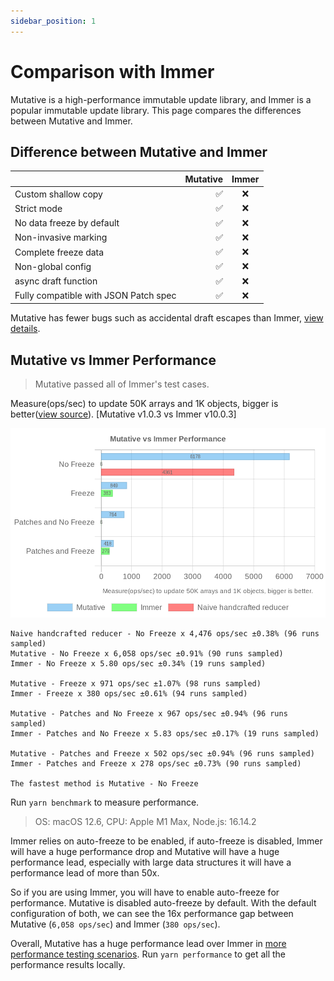```yaml
---
sidebar_position: 1
---
```


# Comparison with Immer

Mutative is a high-performance immutable update library, and Immer is a popular immutable update library. This page compares the differences between Mutative and Immer.

## Difference between Mutative and Immer

|                                       | Mutative | Immer |
| :------------------------------------ | -------: | :---: |
| Custom shallow copy                   |       ✅ |  ❌   |
| Strict mode                           |       ✅ |  ❌   |
| No data freeze by default             |       ✅ |  ❌   |
| Non-invasive marking                  |       ✅ |  ❌   |
| Complete freeze data                  |       ✅ |  ❌   |
| Non-global config                     |       ✅ |  ❌   |
| async draft function                  |       ✅ |  ❌   |
| Fully compatible with JSON Patch spec |       ✅ |  ❌   |

Mutative has fewer bugs such as accidental draft escapes than Immer, [view details](https://github.com/unadlib/mutative/blob/main/test/immer-non-support.test.ts).

## Mutative vs Immer Performance

> Mutative passed all of Immer's test cases.

Measure(ops/sec) to update 50K arrays and 1K objects, bigger is better([view source](https://github.com/unadlib/mutative/blob/main/test/performance/benchmark.ts)). [Mutative v1.0.3 vs Immer v10.0.3]

![Benchmark](img/benchmark.jpg)

```
Naive handcrafted reducer - No Freeze x 4,476 ops/sec ±0.38% (96 runs sampled)
Mutative - No Freeze x 6,058 ops/sec ±0.91% (90 runs sampled)
Immer - No Freeze x 5.80 ops/sec ±0.34% (19 runs sampled)

Mutative - Freeze x 971 ops/sec ±1.07% (98 runs sampled)
Immer - Freeze x 380 ops/sec ±0.61% (94 runs sampled)

Mutative - Patches and No Freeze x 967 ops/sec ±0.94% (96 runs sampled)
Immer - Patches and No Freeze x 5.83 ops/sec ±0.17% (19 runs sampled)

Mutative - Patches and Freeze x 502 ops/sec ±0.94% (96 runs sampled)
Immer - Patches and Freeze x 278 ops/sec ±0.73% (90 runs sampled)

The fastest method is Mutative - No Freeze
```

Run `yarn benchmark` to measure performance.

> OS: macOS 12.6, CPU: Apple M1 Max, Node.js: 16.14.2

Immer relies on auto-freeze to be enabled, if auto-freeze is disabled, Immer will have a huge performance drop and Mutative will have a huge performance lead, especially with large data structures it will have a performance lead of more than 50x.

So if you are using Immer, you will have to enable auto-freeze for performance. Mutative is disabled auto-freeze by default. With the default configuration of both, we can see the 16x performance gap between Mutative (`6,058 ops/sec`) and Immer (`380 ops/sec`).

Overall, Mutative has a huge performance lead over Immer in [more performance testing scenarios](https://github.com/unadlib/mutative/tree/main/test/performance). Run `yarn performance` to get all the performance results locally.


